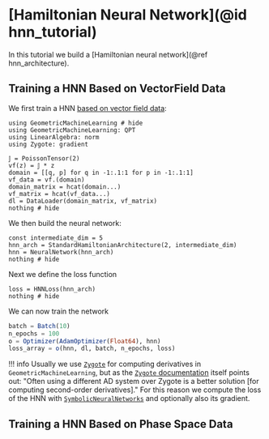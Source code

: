 # [Hamiltonian Neural Network](@id hnn_tutorial)

In this tutorial we build a [Hamiltonian neural network](@ref hnn_architecture). 

## Training a HNN Based on VectorField Data

We first train a HNN [based on vector field data](@ref "HNN Loss for Vector Field Data"):

```@example hnn
using GeometricMachineLearning # hide
using GeometricMachineLearning: QPT
using LinearAlgebra: norm
using Zygote: gradient

𝕁 = PoissonTensor(2)
vf(z) = 𝕁 * z
domain = [[q, p] for q in -1:.1:1 for p in -1:.1:1]
vf_data = vf.(domain)
domain_matrix = hcat(domain...)
vf_matrix = hcat(vf_data...)
dl = DataLoader(domain_matrix, vf_matrix)
nothing # hide
```

We then build the neural network:

```@example hnn
const intermediate_dim = 5
hnn_arch = StandardHamiltonianArchitecture(2, intermediate_dim)
hnn = NeuralNetwork(hnn_arch)
nothing # hide
```

Next we define the loss function

```@example hnn
loss = HNNLoss(hnn_arch)
nothing # hide
```

We can now train the network

```julia
batch = Batch(10)
n_epochs = 100
o = Optimizer(AdamOptimizer(Float64), hnn)
loss_array = o(hnn, dl, batch, n_epochs, loss)
```

!!! info
   Usually we use [`Zygote`](https://github.com/FluxML/Zygote.jl) for computing derivatives in `GeometricMachineLearning`, but as the [`Zygote` documentation](https://fluxml.ai/Zygote.jl/dev/limitations/#Second-derivatives-1) itself points out: "Often using a different AD system over Zygote is a better solution [for computing second-order derivatives]." For this reason we compute the loss of the HNN with [`SymbolicNeuralNetworks`](https://github.com/JuliaGNI/SymbolicNeuralNetworks.jl) and optionally also its gradient.

## Training a HNN Based on Phase Space Data